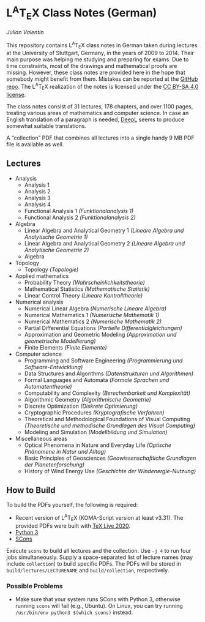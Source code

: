 # L<sup>A</sup>T<sub>E</sub>X Class Notes (German)

[comment]: <> "LTeX: language=en-US"

*Julian Valentin*

This repository contains L<sup>A</sup>T<sub>E</sub>X class notes in German taken during lectures at the University of Stuttgart, Germany, in the years of 2009 to 2014. Their main purpose was helping me studying and preparing for exams. Due to time constraints, most of the drawings and mathematical proofs are missing. However, these class notes are provided here in the hope that somebody might benefit from them. Mistakes can be reported at the [GitHub repo](https://github.com/valentjn/class-notes). The L<sup>A</sup>T<sub>E</sub>X realization of the notes is licensed under the [CC BY-SA 4.0 license](https://creativecommons.org/licenses/by-sa/4.0/).

The class notes consist of 31 lectures, 178 chapters, and over 1100 pages, treating various areas of mathematics and computer science. In case an English translation of a paragraph is needed, [DeepL](https://www.deepl.com/translator) seems to produce somewhat suitable translations.

A “collection” PDF that combines all lectures into a single handy 9 MB PDF file is available as well.

## Lectures

- Analysis
  - Analysis 1
  - Analysis 2
  - Analysis 3
  - Analysis 4
  - Functional Analysis 1 *(Funktionalanalysis 1)*
  - Functional Analysis 2 *(Funktionalanalysis 2)*
- Algebra
  - Linear Algebra and Analytical Geometry 1 *(Lineare Algebra und Analytische Geometrie 1)*
  - Linear Algebra and Analytical Geometry 2 *(Lineare Algebra und Analytische Geometrie 2)*
  - Algebra
- Topology
  - Topology *(Topologie)*
- Applied mathematics
  - Probability Theory *(Wahrscheinlichkeitstheorie)*
  - Mathematical Statistics *(Mathematische Statistik)*
  - Linear Control Theory *(Lineare Kontrolltheorie)*
- Numerical analysis
  - Numerical Linear Algebra *(Numerische Lineare Algebra)*
  - Numerical Mathematics 1 *(Numerische Mathematik 1)*
  - Numerical Mathematics 2 *(Numerische Mathematik 2)*
  - Partial Differential Equations *(Partielle Differentialgleichungen)*
  - Approximation and Geometric Modeling *(Approximation und geometrische Modellierung)*
  - Finite Elements *(Finite Elemente)*
- Computer science
  - Programming and Software Engineering *(Programmierung und Software-Entwicklung)*
  - Data Structures and Algorithms *(Datenstrukturen und Algorithmen)*
  - Formal Languages and Automata *(Formale Sprachen und Automatentheorie)*
  - Computability and Complexity *(Berechenbarkeit und Komplexität)*
  - Algorithmic Geometry *(Algorithmische Geometrie)*
  - Discrete Optimization *(Diskrete Optimierung)*
  - Cryptographic Procedures *(Kryptografische Verfahren)*
  - Theoretical and Methodological Foundations of Visual Computing *(Theoretische und methodische Grundlagen des Visual Computing)*
  - Modeling and Simulation *(Modellbildung und Simulation)*
- Miscellaneous areas
  - Optical Phenomena in Nature and Everyday Life *(Optische Phänomene in Natur und Alltag)*
  - Basic Principles of Geosciences *(Geowissenschaftliche Grundlagen der Planetenforschung)*
  - History of Wind Energy Use *(Geschichte der Windenergie-Nutzung)*

## How to Build

To build the PDFs yourself, the following is required:

- Recent version of L<sup>A</sup>T<sub>E</sub>X (KOMA-Script version at least v3.31). The provided PDFs were built with [TeX Live 2020](https://www.tug.org/texlive/).
- [Python 3](https://www.python.org/)
- [SCons](https://scons.org/)

Execute `scons` to build all lectures and the collection. Use `-j 4` to run four jobs simultaneously. Supply a space-separated list of lecture names (may include `collection`) to build specific PDFs. The PDFs will be stored in `build/lectures/LECTURENAME` and `build/collection`, respectively.

### Possible Problems

- Make sure that your system runs SCons with Python 3, otherwise running `scons` will fail (e.g., Ubuntu). On Linux, you can try running `/usr/bin/env python3 $(which scons)` instead.
